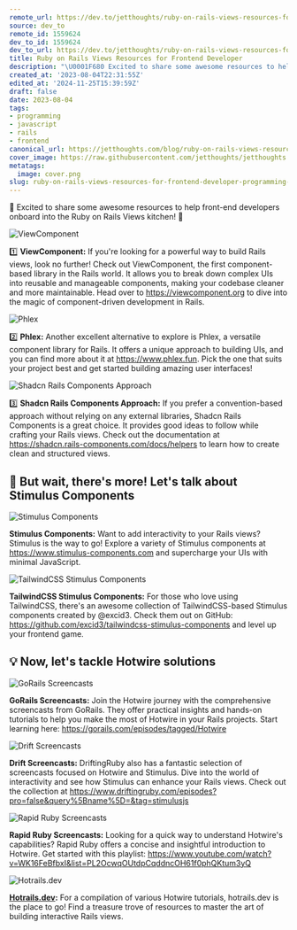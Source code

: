 ```yaml
---
remote_url: https://dev.to/jetthoughts/ruby-on-rails-views-resources-for-frontend-developer-3pi9
source: dev_to
remote_id: 1559624
dev_to_id: 1559624
dev_to_url: https://dev.to/jetthoughts/ruby-on-rails-views-resources-for-frontend-developer-3pi9
title: Ruby on Rails Views Resources for Frontend Developer
description: "\U0001F680 Excited to share some awesome resources to help front-end developers onboard into the Ruby on Rails..."
created_at: '2023-08-04T22:31:55Z'
edited_at: '2024-11-25T15:39:59Z'
draft: false
date: 2023-08-04
tags:
- programming
- javascript
- rails
- frontend
canonical_url: https://jetthoughts.com/blog/ruby-on-rails-views-resources-for-frontend-developer-programming-javascript/
cover_image: https://raw.githubusercontent.com/jetthoughts/jetthoughts.github.io/master/content/blog/ruby-on-rails-views-resources-for-frontend-developer-programming-javascript/cover.png
metatags:
  image: cover.png
slug: ruby-on-rails-views-resources-for-frontend-developer-programming-javascript
---
```

🚀 Excited to share some awesome resources to help front-end developers onboard into the Ruby on Rails Views kitchen! 🎉

![ViewComponent](file_0.png)

1️⃣ **ViewComponent:** If you're looking for a powerful way to build Rails views, look no further! Check out ViewComponent, the first component-based library in the Rails world. It allows you to break down complex UIs into reusable and manageable components, making your codebase cleaner and more maintainable. Head over to <https://viewcomponent.org> to dive into the magic of component-driven development in Rails.

![Phlex](file_1.png)

2️⃣ **Phlex:** Another excellent alternative to explore is Phlex, a versatile component library for Rails. It offers a unique approach to building UIs, and you can find more about it at <https://www.phlex.fun>. Pick the one that suits your project best and get started building amazing user interfaces!

![Shadcn Rails Components Approach](file_2.png)

3️⃣ **Shadcn Rails Components Approach:** If you prefer a convention-based approach without relying on any external libraries, Shadcn Rails Components is a great choice. It provides good ideas to follow while crafting your Rails views. Check out the documentation at <https://shadcn.rails-components.com/docs/helpers> to learn how to create clean and structured views.

## 🎈 But wait, there's more! Let's talk about Stimulus Components

![Stimulus Components](file_3.png)

**Stimulus Components:** Want to add interactivity to your Rails views? Stimulus is the way to go! Explore a variety of Stimulus components at <https://www.stimulus-components.com> and supercharge your UIs with minimal JavaScript.

![TailwindCSS Stimulus Components](file_4.png)

**TailwindCSS Stimulus Components:** For those who love using TailwindCSS, there's an awesome collection of TailwindCSS-based Stimulus components created by @excid3. Check them out on GitHub: <https://github.com/excid3/tailwindcss-stimulus-components> and level up your frontend game.

## 💡 Now, let's tackle Hotwire solutions

![GoRails Screencasts](file_5.png)

**GoRails Screencasts:** Join the Hotwire journey with the comprehensive screencasts from GoRails. They offer practical insights and hands-on tutorials to help you make the most of Hotwire in your Rails projects. Start learning here: <https://gorails.com/episodes/tagged/Hotwire>

![Drift Screencasts](file_6.png)

**Drift Screencasts:** DriftingRuby also has a fantastic selection of screencasts focused on Hotwire and Stimulus. Dive into the world of interactivity and see how Stimulus can enhance your Rails views. Check out the collection at <https://www.driftingruby.com/episodes?pro=false&query%5Bname%5D=&tag=stimulusjs>

![Rapid Ruby Screencasts](file_7.png)

**Rapid Ruby Screencasts:** Looking for a quick way to understand Hotwire's capabilities? Rapid Ruby offers a concise and insightful introduction to Hotwire. Get started with this playlist: <https://www.youtube.com/watch?v=WK16FeBfbxI&list=PL2OcwqOUtdpCqddncOH61f0phQKtum3yQ>

![Hotrails.dev](file_8.png)

**[Hotrails.dev](https://hotrails.dev):** For a compilation of various Hotwire tutorials, hotrails.dev is the place to go! Find a treasure trove of resources to master the art of building interactive Rails views.
